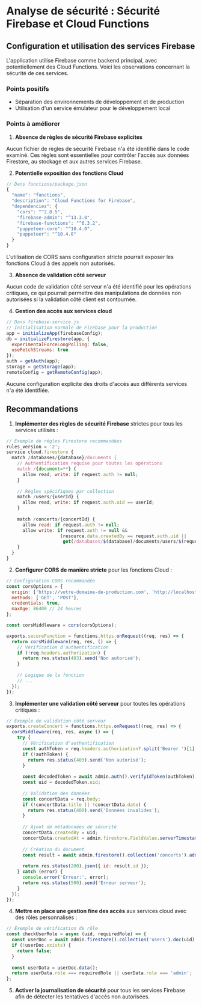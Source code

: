 # Analyse de sécurité : Sécurité Firebase et Cloud Functions

## Configuration et utilisation des services Firebase

L'application utilise Firebase comme backend principal, avec potentiellement des Cloud Functions. Voici les observations concernant la sécurité de ces services.

### Points positifs

- Séparation des environnements de développement et de production
- Utilisation d'un service émulateur pour le développement local

### Points à améliorer

1. **Absence de règles de sécurité Firebase explicites**

Aucun fichier de règles de sécurité Firebase n'a été identifié dans le code examiné. Ces règles sont essentielles pour contrôler l'accès aux données Firestore, au stockage et aux autres services Firebase.

2. **Potentielle exposition des fonctions Cloud**

```javascript
// Dans functions/package.json
{
  "name": "functions",
  "description": "Cloud Functions for Firebase",
  "dependencies": {
    "cors": "^2.8.5",
    "firebase-admin": "^13.3.0",
    "firebase-functions": "^6.3.2",
    "puppeteer-core": "^10.4.0",
    "puppeteer": "^10.4.0"
  }
}
```

L'utilisation de CORS sans configuration stricte pourrait exposer les fonctions Cloud à des appels non autorisés.

3. **Absence de validation côté serveur**

Aucun code de validation côté serveur n'a été identifié pour les opérations critiques, ce qui pourrait permettre des manipulations de données non autorisées si la validation côté client est contournée.

4. **Gestion des accès aux services cloud**

```javascript
// Dans firebase-service.js
// Initialisation normale de Firebase pour la production
app = initializeApp(firebaseConfig);
db = initializeFirestore(app, {
  experimentalForceLongPolling: false,
  useFetchStreams: true
});
auth = getAuth(app);
storage = getStorage(app);
remoteConfig = getRemoteConfig(app);
```

Aucune configuration explicite des droits d'accès aux différents services n'a été identifiée.

## Recommandations

1. **Implémenter des règles de sécurité Firebase** strictes pour tous les services utilisés :
```javascript
// Exemple de règles Firestore recommandées
rules_version = '2';
service cloud.firestore {
  match /databases/{database}/documents {
    // Authentification requise pour toutes les opérations
    match /{document=**} {
      allow read, write: if request.auth != null;
    }
    
    // Règles spécifiques par collection
    match /users/{userId} {
      allow read, write: if request.auth.uid == userId;
    }
    
    match /concerts/{concertId} {
      allow read: if request.auth != null;
      allow write: if request.auth != null && 
                    (resource.data.createdBy == request.auth.uid || 
                     get(/databases/$(database)/documents/users/$(request.auth.uid)).data.role == 'admin');
    }
  }
}
```

2. **Configurer CORS de manière stricte** pour les fonctions Cloud :
```javascript
// Configuration CORS recommandée
const corsOptions = {
  origin: ['https://votre-domaine-de-production.com', 'http://localhost:3000'],
  methods: ['GET', 'POST'],
  credentials: true,
  maxAge: 86400 // 24 heures
};

const corsMiddleware = cors(corsOptions);

exports.secureFunction = functions.https.onRequest((req, res) => {
  return corsMiddleware(req, res, () => {
    // Vérification d'authentification
    if (!req.headers.authorization) {
      return res.status(403).send('Non autorisé');
    }
    
    // Logique de la fonction
    // ...
  });
});
```

3. **Implémenter une validation côté serveur** pour toutes les opérations critiques :
```javascript
// Exemple de validation côté serveur
exports.createConcert = functions.https.onRequest((req, res) => {
  corsMiddleware(req, res, async () => {
    try {
      // Vérification d'authentification
      const authToken = req.headers.authorization?.split('Bearer ')[1];
      if (!authToken) {
        return res.status(403).send('Non autorisé');
      }
      
      const decodedToken = await admin.auth().verifyIdToken(authToken);
      const uid = decodedToken.uid;
      
      // Validation des données
      const concertData = req.body;
      if (!concertData.title || !concertData.date) {
        return res.status(400).send('Données invalides');
      }
      
      // Ajout de métadonnées de sécurité
      concertData.createdBy = uid;
      concertData.createdAt = admin.firestore.FieldValue.serverTimestamp();
      
      // Création du document
      const result = await admin.firestore().collection('concerts').add(concertData);
      
      return res.status(200).json({ id: result.id });
    } catch (error) {
      console.error('Erreur:', error);
      return res.status(500).send('Erreur serveur');
    }
  });
});
```

4. **Mettre en place une gestion fine des accès** aux services cloud avec des rôles personnalisés :
```javascript
// Exemple de vérification de rôle
const checkUserRole = async (uid, requiredRole) => {
  const userDoc = await admin.firestore().collection('users').doc(uid).get();
  if (!userDoc.exists) {
    return false;
  }
  
  const userData = userDoc.data();
  return userData.role === requiredRole || userData.role === 'admin';
};
```

5. **Activer la journalisation de sécurité** pour tous les services Firebase afin de détecter les tentatives d'accès non autorisées.
